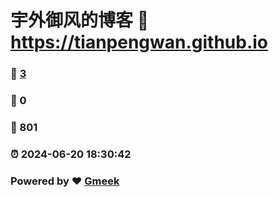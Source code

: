 # 宇外御风的博客 :link: https://tianpengwan.github.io 
### :page_facing_up: [3](https://tianpengwan.github.io/tag.html) 
### :speech_balloon: 0 
### :hibiscus: 801 
### :alarm_clock: 2024-06-20 18:30:42 
### Powered by :heart: [Gmeek](https://github.com/Meekdai/Gmeek)
